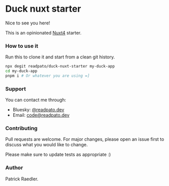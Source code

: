 # Duck nuxt starter

Nice to see you here!

This is an opinionated [Nuxt4](https://nuxt.com/) starter.

### How to use it
Run this to clone it and start from a clean git history.

```bash
npx degit readpato/duck-nuxt-starter my-duck-app
cd my-duck-app
pnpm i # Or whatever you are using =]
```
### Support

You can contact me through:

- Bluesky: [@readpato.dev](https://bsky.app/profile/readpato.dev)
- Email: code@readpato.dev

### Contributing

Pull requests are welcome. For major changes, please open an issue first to discuss what you would like to change.

Please make sure to update tests as appropriate :)

### Author

Patrick Raedler.
